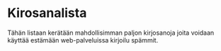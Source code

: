 Kirosanalista
=============

Tähän listaan kerätään mahdollisimman paljon kirjosanoja joita voidaan käyttää estämään web-palveluissa kirjoilu spämmit.
